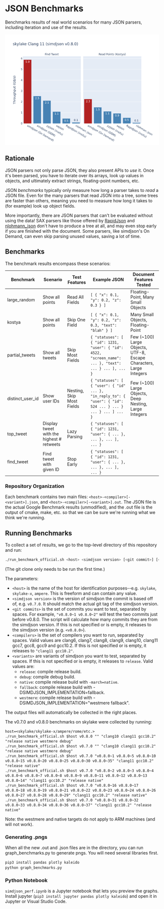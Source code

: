 # JSON Benchmarks

Benchmarks results of real world scenarios for many JSON parsers, including iteration and use of the results.

![Latest Benchark](v0.8.0/skylake-clang11.png)

## Rationale

JSON parsers not only parse JSON, they also present APIs to *use* it. Once it's been parsed, you have to iterate over its arrays, look up values in objects, and ultimately extract strings, floating-point numbers, etc.

JSON *benchmarks* typically only measure how long a parser takes to *read* a JSON file. Even for the many parsers that read JSON into a tree, some trees are faster than others, meaning you need to measure how long it takes to (for example) look up object fields.

More importantly, there are JSON parsers that can't be evaluated without using the data! SAX parsers like those offered by [RapidJson](https://rapidjson.org/md_doc_sax.html) and [nlohmann_json](https://github.com/nlohmann/json#sax-interface) don't have to produce a tree at all, and may even stop early if you are finished with the document. Some parsers, like simdjson's On Demand, can even skip parsing unused values, saving a lot of time.

## Benchmarks

The benchmark results encompass these scenarios:

| Benchmark | Scenario | Test Features | Example JSON | Document Features Tested |
|---|---|---|---|---|
| large_random     | Show all points | Read All Fields | `[ { "x": 0.1, "y": 0.2, "z": 0.3 } ]` | Floating-Point, Many Small Objects |
| kostya           | Show all points | Skip One Field  | `[ { "x": 0.1, "y": 0.2, "z": 0.3, "text": "blah" } ]`| Many Small Objects, Floating-Point |
| partial_tweets   | Show all tweets | Skip Most Fields | `{ "statuses": [ { "id": 1231, "user": { "id": 4522, "screen_name": ... }, "text": ... } ... ], ... }` | Few (~100) Large Objects, UTF-8, Escape Characters, Large Integers |
| distinct_user_id | Show user IDs | Nesting, Skip Most Fields | `{ "statuses": [ { "user": { "id" ... }, "in_reply_to": { "user": { "id": 524 ... } ... } ... } ... ] ... }` | Few (~100) Large Objects, Deep Nesting, Large Integers |
| top_tweet | Display tweet with the highest # retweets | Lazy Parsing | `{ "statuses": [ { "id": 1231, "user": { ... }, ... }, ... ], ... }` |
| find_tweet | Find tweet with given ID | Stop Early | `{ "statuses": [ { "id": 1231, "user": { ... }, ... }, ... ], ... }` |

### Repository Organization

Each benchmark contains two main files: `<host>-<compiler>[-<variant>].json`, and `<host>-<compiler>[-<variant>].out`. The JSON file is the actual Google Benchmark results (unmodified), and the .out file is the output of cmake, make, etc. so that we can be sure we're running what we think we're running.

## Running Benchmarks

To collect a set of results, we go to the top-level directory of this repository and run:

```bash
./run_benchmark_official.sh <host> <simdjson version> [<git commit>] [<compilers>] [<variants>]
```

(The git clone only needs to be run the first time.)

The parameters:

* `<host>` is the name of the host for identification purposes--e.g. `skylake`, `skylake-x`, `ampere`. This is freeform and can contain any value.
* `<simdjson version>` is the version of simdjson the commit is based off of, e.g. `v0.7.0`. It should match the actual git tag of the simdjson version.
* `<git commits>` is the set of commits you want to test, separated by spaces. For example, `"v0.8.0~1 v0.8.0~2"` will test the two commits just before v0.8.0. The script will calculate how many commits they are from the simdjson version. If this is not specified or is empty, it releases to the simdjson version (e.g. `<v0.8.0>`).
* `<compilers>` is the set of compilers you want to run, separated by spaces. Valid values are clang6, clang7, clang8, clang9, clang10, clang11 gcc7, gcc8, gcc9 and gcc10.2. If this is not specified or is empty, it releases to `"clang11 gcc10.2"`.
* `<variants>` are variants of simdjson you want to test, separated by spaces. If this is not specified or is empty, it releases to `release`. Valid values are:
  - `release`: compile release build.
  - `debug`: compile debug build.
  - `native`: compile release build with `-march=native`.
  - `fallback`: compile release build with -DSIMDJSON_IMPLEMENTATION=fallback.
  - `westmere`: compile release build with -DSIMDJSON_IMPLEMENTATION="westmere fallback".

The output files will automatically be collected in the right places.

The v0.7.0 and v0.8.0 benchmarks on skylake were collected by running:

```
host=<skylake/skylake-x/ampere/rome/etc.>
./run_benchmark_official.sh $host v0.8.0 "" "clang10 clang11 gcc10.2" "release native westmere debug"
./run_benchmark_official.sh $host v0.7.0 "" "clang10 clang11 gcc10.2" "release native westmere debug"
./run_benchmark_official.sh $host v0.7.0 "v0.8.0~1 v0.8.0~5 v0.8.0~10 v0.8.0~15 v0.8.0~20 v0.8.0~25 v0.8.0~30 v0.8.0~35" "clang11 gcc10.2" "release native"
./run_benchmark_official.sh $host v0.7.0 "v0.8.0~2 v0.8.0~3 v0.8.0~4 v0.8.0~6 v0.8.0~7 v0.8.0~8 v0.8.0~9 v0.8.0~11 v0.8.0~12 v0.8.0~13 v0.8.0~14" "clang11 gcc10.2" "release native"
./run_benchmark_official.sh $host v0.7.0 "v0.8.0~16 v0.8.0~17 v0.8.0~18 v0.8.0~19 v0.8.0~21 v0.8.0~22 v0.8.0~23 v0.8.0~24 v0.8.0~26 v0.8.0~27 v0.8.0~28 v0.8.0~29" "clang11 gcc10.2" "release native"
./run_benchmark_official.sh $host v0.7.0 "v0.8.0~31 v0.8.0~32 v0.8.0~33 v0.8.0~34 v0.8.0~36 v0.8.0~37" "clang11 gcc10.2" "release native"
```

Note: the westmere and native targets do not apply to ARM machines (and will not work).

### Generating .pngs

When all the new .out and .json files are in the directory, you can run graph_benchmarks.py to generate pngs. You will need several libraries first.

```bash
pip3 install pandas plotly kaleido
python graph_benchmarks.py
```

### Python Notebook

`simdjson_perf.ipynb` is a Jupyter notebook that lets you preview the graphs. Install jupyter (`pip3 install jupyter pandas plotly kaleido`) and open it in Jupyter or Visual Studio Code.
